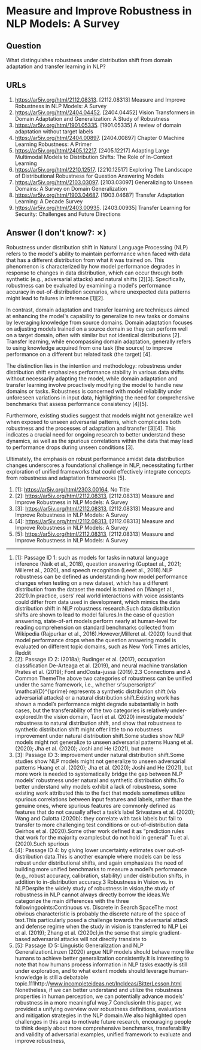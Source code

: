# Measure and Improve Robustness in NLP Models: A Survey

## Question

What distinguishes robustness under distribution shift from domain adaptation and transfer learning in NLP?

## URLs

1. https://ar5iv.org/html/2112.08313. [2112.08313] Measure and Improve Robustness in NLP Models: A Survey
2. https://ar5iv.org/html/2404.04452. [2404.04452] Vision Transformers in Domain Adaptation and Generalization: A Study of Robustness
3. https://ar5iv.org/html/1901.05335. [1901.05335] A review of domain adaptation without target labels
4. https://ar5iv.org/html/2404.00897. [2404.00897] Chapter 0 Machine Learning Robustness: A Primer
5. https://ar5iv.org/html/2405.12217. [2405.12217] Adapting Large Multimodal Models to Distribution Shifts: The Role of In-Context Learning
6. https://ar5iv.org/html/2210.12517. [2210.12517] Exploring The Landscape of Distributional Robustness for Question Answering Models
7. https://ar5iv.org/html/2103.03097. [2103.03097] Generalizing to Unseen Domains: A Survey on Domain Generalization
8. https://ar5iv.org/html/1903.04687. [1903.04687] Transfer Adaptation Learning: A Decade Survey
9. https://ar5iv.org/html/2403.00935. [2403.00935] Transfer Learning for Security: Challenges and Future Directions

## Answer (I don't know?: ✗)

Robustness under distribution shift in Natural Language Processing (NLP) refers to the model's ability to maintain performance when faced with data that has a different distribution from what it was trained on. This phenomenon is characterized by how model performance degrades in response to changes in data distribution, which can occur through both synthetic (e.g., adversarial attacks) and natural shifts [2][3]. Specifically, robustness can be evaluated by examining a model's performance accuracy in out-of-distribution scenarios, where unexpected data patterns might lead to failures in inference [1][2].

In contrast, domain adaptation and transfer learning are techniques aimed at enhancing the model's capability to generalize to new tasks or domains by leveraging knowledge from source domains. Domain adaptation focuses on adjusting models trained on a source domain so they can perform well on a target domain, often with similar but not identical distributions [2]. Transfer learning, while encompassing domain adaptation, generally refers to using knowledge acquired from one task (the source) to improve performance on a different but related task (the target) [4].

The distinction lies in the intention and methodology: robustness under distribution shift emphasizes performance stability in various data shifts without necessarily adapting the model, while domain adaptation and transfer learning involve proactively modifying the model to handle new domains or tasks. Robustness is concerned with model reliability under unforeseen variations in input data, highlighting the need for comprehensive benchmarks that assess performance consistency [4][5]. 

Furthermore, existing studies suggest that models might not generalize well when exposed to unseen adversarial patterns, which complicates both robustness and the processes of adaptation and transfer [3][4]. This indicates a crucial need for ongoing research to better understand these dynamics, as well as the spurious correlations within the data that may lead to performance drops during unseen conditions [3]. 

Ultimately, the emphasis on robust performance amidst data distribution changes underscores a foundational challenge in NLP, necessitating further exploration of unified frameworks that could effectively integrate concepts from robustness and adaptation frameworks [5].

1. [1]:  https://ar5iv.org/html/2303.00164, No Title
2. [2]:  https://ar5iv.org/html/2112.08313, [2112.08313] Measure and Improve Robustness in NLP Models: A Survey
3. [3]:  https://ar5iv.org/html/2112.08313, [2112.08313] Measure and Improve Robustness in NLP Models: A Survey
4. [4]:  https://ar5iv.org/html/2112.08313, [2112.08313] Measure and Improve Robustness in NLP Models: A Survey
5. [5]:  https://ar5iv.org/html/2112.08313, [2112.08313] Measure and Improve Robustness in NLP Models: A Survey
---
1. [1]:  Passage ID 1: such as models for tasks in natural language inference (Naik et al., 2018), question answering (Guptaet al., 2021; Milleret al., 2020), and speech recognition (Leeet al., 2018).NLP robustness can be defined as understanding how model performance changes when testing on a new dataset, which has a different distribution from the dataset the model is trained on (Wanget al., 2021).In practice, users’ real world interactions with voice assistants could differ from data used in development, which mimics the data distribution shift in NLP robustness research.Such data distribution shifts are shown to lead to model failures.In the case of question answering, state-of-art models perform nearly at human-level for reading comprehension on standard benchmarks collected from Wikipedia (Rajpurkar et al., 2016).However,Milleret al. (2020) found that model performance drops when the question answering model is evaluated on different topic domains, such as New York Times articles, Reddit
2. [2]:  Passage ID 2: (2018a); Rudinger et al. (2017), occupation classification De-Arteaga et al. (2019), and neural machine translation Prates et al. (2019); Font andCosta-jussà (2019).2.3 Connections and A Common ThemeThe above two categories of robustness can be unified under the same framework, i.e., whether 𝒟′superscript𝒟′\mathcal{D}^{\prime} represents a synthetic distribution shift (via adversarial attacks) or a natural distribution shift.Existing work has shown a model’s performance might degrade substantially in both cases, but the transferability of the two categories is relatively under-explored.In the vision domain, Taori et al. (2020) investigate models’ robustness to natural distribution shift, and show that robustness to synthetic distribution shift might offer little to no robustness improvement under natural distribution shift.Some studies show NLP models might not generalize to unseen adversarial patterns Huang et al. (2020); Jha et al. (2020); Joshi and He (2021), but more
3. [3]:  Passage ID 3: improvement under natural distribution shift.Some studies show NLP models might not generalize to unseen adversarial patterns Huang et al. (2020); Jha et al. (2020); Joshi and He (2021), but more work is needed to systematically bridge the gap between NLP models’ robustness under natural and synthetic distribution shifts.To better understand why models exhibit a lack of robustness, some existing work attributed this to the fact that models sometimes utilize spurious correlations between input features and labels, rather than the genuine ones, where spurious features are commonly defined as features that do not causally affect a task’s label Srivastava et al. (2020); Wang and Culotta (2020b): they correlate with task labels but fail to transfer to more challenging test conditions or out-of-distribution data Geirhos et al. (2020).Some other work defined it as “prediction rules that work for the majority examplesbut do not hold in general” Tu et al. (2020).Such spurious
4. [4]:  Passage ID 4: by giving lower uncertainty estimates over out-of-distribution data.This is another example where models can be less robust under distributional shifts, and again emphasizes the need of building more unified benchmarks to measure a model’s performance (e.g., robust accuracy, calibration, stability) under distribution shifts, in addition to in-distribution accuracy.3 Robustness in Vision vs. in NLPDespite the widely study of robustness in vision,the study of robustness in NLP cannot always directly borrow the ideas.We categorize the main differences with the three followingpoints:Continuous vs. Discrete in Search SpaceThe most obvious characteristic is probably the discrete nature of the space of text.This particularly posed a challenge towards the adversarial attack and defense regime when the study in vision is transferred to NLP Lei et al. (2019); Zhang et al. (2020c),in the sense that simple gradient-based adversarial attacks will not directly translate to
5. [5]:  Passage ID 5: Linguistic Generalization and NLP GeneralizationLinzen (2020) argue NLP models should behave more like humans to achieve better generalization consistently.It is interesting to note that how humans process information in NLP tasks exactly is still under exploration, and to what extent models should leverage human-knowledge is still a debatable topic.111http://www.incompleteideas.net/IncIdeas/BitterLesson.html Nonetheless, if we can better understand and utilize the robustness properties in human perception, we can potentially advance models’ robustness in a more meaningful way.7 ConclusionIn this paper, we provided a unifying overview over robustness definitions, evaluations and mitigation strategies in the NLP domain.We also highlighted open challenges in this area to motivate future research, encouraging people to think deeply about more comprehensive benchmarks, transferability and validity of adversarial examples, unified framework to evaluate and improve robustness,